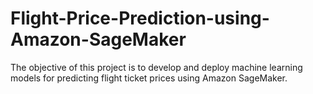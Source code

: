 # Flight-Price-Prediction-using-Amazon-SageMaker
The objective of this project is to develop and deploy machine learning models for predicting flight ticket prices using Amazon SageMaker.
